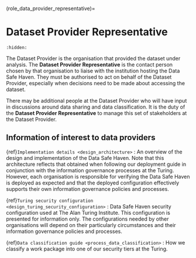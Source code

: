 (role_data_provider_representative)=

# Dataset Provider Representative

```{toctree}
:hidden:
```

The Dataset Provider is the organisation that provided the dataset under analysis.
The **Dataset Provider Representative** is the contact person chosen by that organisation to liaise with the institution hosting the Data Safe Haven.
They must be authorised to act on behalf of the Dataset Provider, especially when decisions need to be made about accessing the dataset.

There may be additional people at the Dataset Provider who will have input in discussions around data sharing and data classification.
It is the duty of the **Dataset Provider Representative** to manage this set of stakeholders at the Dataset Provider.

## Information of interest to data providers

{ref}`Implementation details <design_architecture>`
: An overview of the design and implementation of the Data Safe Haven. Note that this architecture reflects that obtained when following our deployment guide in conjunction with the information governance processes at the Turing. However, each organisation is responsible for verifying the Data Safe Haven is deployed as expected and that the deployed configuration effectively supports their own information governance policies and processes.

{ref}`Turing security configuration <design_turing_security_configuration>`
: Data Safe Haven security configuration used at The Alan Turing Institute. This configuration is presented for information only. The configurations needed by other organisations will depend on their particularly circumstances and their information governance policies and processes.

{ref}`Data classification guide <process_data_classification>`
: How we classify a work package into one of our security tiers at the Turing.
